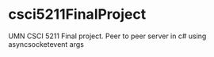 csci5211FinalProject
====================

UMN CSCI 5211 Final project.  Peer to peer server in c# using asyncsocketevent args
